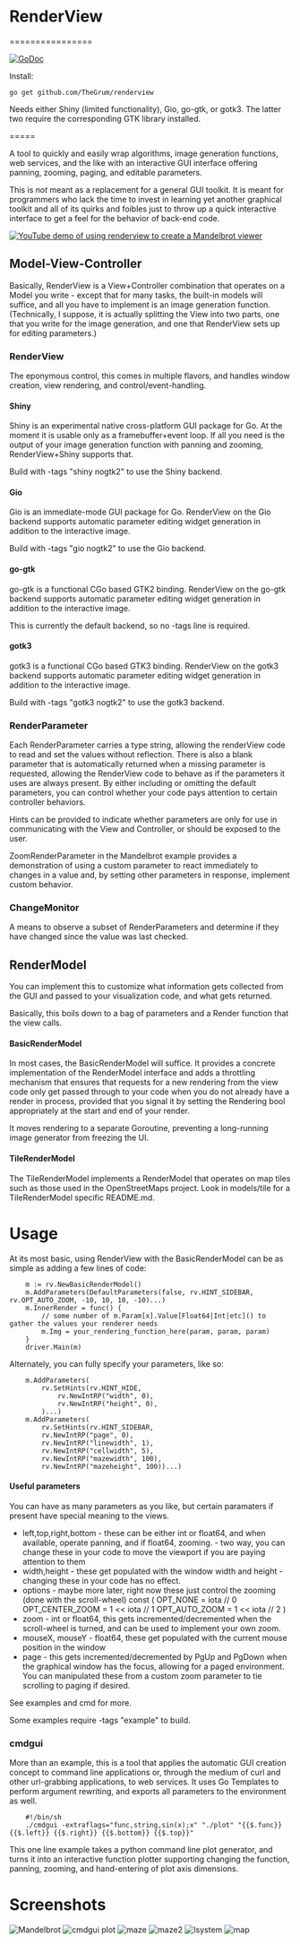 #  RenderView  # 
================

[![GoDoc](https://godoc.org/github.com/TheGrum/renderview?status.svg)](https://godoc.org/github.com/TheGrum/renderview)

Install:
```
go get github.com/TheGrum/renderview
```

Needs either Shiny (limited functionality), Gio, go-gtk, or gotk3. The latter two require the corresponding GTK library installed.

=====

A tool to quickly and easily wrap algorithms, image generation functions, web services, and the like with an interactive GUI interface offering panning, zooming, paging, and editable parameters.

This is *not* meant as a replacement for a general GUI toolkit. It is meant for programmers who lack the time to invest in learning yet another graphical toolkit and all of its quirks and foibles just to throw up a quick interactive interface to get a feel for the behavior of back-end code.

[![YouTube demo of using renderview to create a Mandelbrot viewer](http://img.youtube.com/vi/vG05T5LE9ZY/0.jpg)](http://www.youtube.com/watch?v=vG05T5LE9ZY "RenderView for Go Mandelbrot demo")

## Model-View-Controller 

Basically, RenderView is a View+Controller combination that operates on a Model you write - except that for many tasks, the built-in models will suffice, and all you have to implement is an image generation function. (Technically, I suppose, it is actually splitting the View into two parts, one that you write for the image generation, and one that RenderView sets up for editing parameters.)

### RenderView 

The eponymous control, this comes in multiple flavors, and handles window creation, view rendering, and control/event-handling.

#### Shiny 

Shiny is an experimental native cross-platform GUI package for Go. At the moment it is usable only as a framebuffer+event loop. If all you need is the output of your image generation function with panning and zooming, RenderView+Shiny supports that.

Build with -tags "shiny nogtk2" to use the Shiny backend.

#### Gio

Gio is an immediate-mode GUI package for Go. RenderView on the Gio backend supports
automatic parameter editing widget generation in addition to the interactive image.

Build with -tags "gio nogtk2" to use the Gio backend.

#### go-gtk 

go-gtk is a functional CGo based GTK2 binding. RenderView on the go-gtk backend supports automatic parameter editing widget generation in addition to the interactive image.

This is currently the default backend, so no -tags line is required.

#### gotk3 

gotk3 is a functional CGo based GTK3 binding. RenderView on the gotk3 backend supports automatic parameter editing widget generation in addition to the interactive image.

Build with -tags "gotk3 nogtk2" to use the gotk3 backend.

### RenderParameter 

Each RenderParameter carries a type string, allowing the renderView code to read and set the values without reflection. There is also a blank parameter that is automatically returned when a missing parameter is requested, allowing the RenderView code to behave as if the parameters it uses are always present. By either including or omitting the default parameters, you can control whether your code pays attention to certain controller behaviors.

Hints can be provided to indicate whether parameters are only for use in communicating with the View and Controller, or should be exposed to the user.

ZoomRenderParameter in the Mandelbrot example provides a demonstration of using a custom parameter to react immediately to changes in a value and, by setting other parameters in response, implement custom behavior.

### ChangeMonitor 

A means to observe a subset of RenderParameters and determine if they have changed since the value was last checked.

## RenderModel 

You can implement this to customize what information gets collected from the GUI and passed to your visualization code, and what gets returned.

Basically, this boils down to a bag of parameters and a Render function that the view calls.

#### BasicRenderModel 

In most cases, the BasicRenderModel will suffice. It provides a concrete implementation of the RenderModel interface and adds a throttling mechanism that ensures that requests for a new rendering from the view code only get passed through to your code when you do not already have a render in process, provided that you signal it by setting the Rendering bool appropriately at the start and end of your render.

It moves rendering to a separate Goroutine, preventing a long-running image generator from freezing the UI.

#### TileRenderModel 

The TileRenderModel implements a RenderModel that operates on map tiles such as those used in the OpenStreetMaps project. Look in models/tile for a TileRenderModel specific README.md.

# Usage 

At its most basic, using RenderView with the BasicRenderModel can be as simple as adding a few lines of code:

```
    m := rv.NewBasicRenderModel()
    m.AddParameters(DefaultParameters(false, rv.HINT_SIDEBAR, rv.OPT_AUTO_ZOOM, -10, 10, 10, -10)...)
    m.InnerRender = func() {
    	// some number of m.Param[x].Value[Float64|Int|etc]() to gather the values your renderer needs
    	m.Img = your_rendering_function_here(param, param, param)
    }
    driver.Main(m)
```

Alternately, you can fully specify your parameters, like so:

```
  	m.AddParameters(
  		rv.SetHints(rv.HINT_HIDE,
  			rv.NewIntRP("width", 0),
  			rv.NewIntRP("height", 0),
  		)...)
  	m.AddParameters(
  		rv.SetHints(rv.HINT_SIDEBAR,
  		rv.NewIntRP("page", 0),
  		rv.NewIntRP("linewidth", 1),
  		rv.NewIntRP("cellwidth", 5),
  		rv.NewIntRP("mazewidth", 100),
  		rv.NewIntRP("mazeheight", 100))...)
```

#### Useful parameters

You can have as many parameters as you like, but certain paramaters if present have special meaning to the views.

 * left,top,right,bottom - these can be either int or float64, and when available, operate panning, and if float64, zooming. - two way, you can change these in your code to move the viewport if you are paying attention to them
 * width,height - these get populated with the window width and height - changing these in your code has no effect.
 * options - maybe more later, right now these just control the zooming (done with the scroll-wheel)
const (
	OPT_NONE        = iota      // 0
	OPT_CENTER_ZOOM = 1 << iota // 1
	OPT_AUTO_ZOOM   = 1 << iota // 2
)
 * zoom - int or float64, this gets incremented/decremented when the scroll-wheel is turned, and can be used to implement your own zoom.
 * mouseX, mouseY - float64, these get populated with the current mouse position in the window
 * page - this gets incremented/decremented by PgUp and PgDown when the graphical window has the focus, allowing for a paged environment. You can manipulated these from a custom zoom parameter to tie scrolling to paging if desired.

See examples and cmd for more.

Some examples require -tags "example" to build.

### cmdgui 

More than an example, this is a tool that applies the automatic GUI creation concept to command line applications or, through the medium of curl and other url-grabbing applications, to web services. It uses Go Templates to perform argument rewriting, and exports all parameters to the environment as well.

```
    #!/bin/sh
    ./cmdgui -extraflags="func,string,sin(x);x" "./plot" "{{$.func}} {{$.left}} {{$.right}} {{$.bottom}} {{$.top}}"
```

This one line example takes a python command line plot generator, and turns it into an interactive function plotter supporting changing the function, panning, zooming, and hand-entering of plot axis dimensions.

# Screenshots 

![Mandelbrot](http://i.imgur.com/11H40dZ.png)
![cmdgui plot](http://i.imgur.com/VQSrwRv.png)
![maze](http://i.imgur.com/XG75kpZ.png)
![maze2](http://i.imgur.com/qCrmmUe.png)
![lsystem](http://i.imgur.com/kOvCrCR.png)
![map](http://i.imgur.com/MIwJRa5.png)

